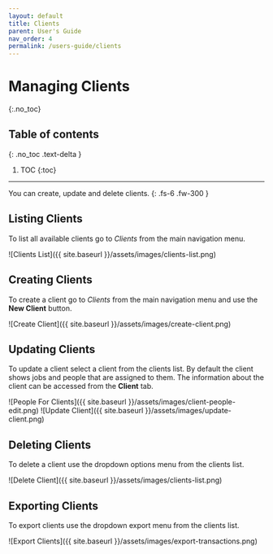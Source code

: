 ```yaml
---
layout: default
title: Clients
parent: User's Guide
nav_order: 4
permalink: /users-guide/clients
---
```


# Managing Clients
{:.no_toc}

## Table of contents
{: .no_toc .text-delta }

1. TOC
{:toc}

---

You can create, update and delete clients.
{: .fs-6 .fw-300 }

## Listing Clients
To list all available clients go to *Clients* from the main navigation menu.

![Clients List]({{ site.baseurl }}/assets/images/clients-list.png)

## Creating Clients
To create a client go to *Clients* from the main navigation menu and use the **New Client** button.

![Create Client]({{ site.baseurl }}/assets/images/create-client.png)

## Updating Clients
To update a client select a client from the clients list. By default the client shows jobs and people that are assigned to them. The information about the client can be accessed from the **Client** tab.

![People For Clients]({{ site.baseurl }}/assets/images/client-people-edit.png)
![Update Client]({{ site.baseurl }}/assets/images/update-client.png)

## Deleting Clients
To delete a client use the dropdown options menu from the clients list.

![Delete Client]({{ site.baseurl }}/assets/images/clients-list.png)

## Exporting Clients
To export clients use the dropdown export menu from the clients list.

![Export Clients]({{ site.baseurl }}/assets/images/export-transactions.png)
